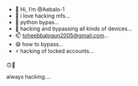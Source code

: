 - 👋 Hi, I’m @Aebalo-1
- 👀 i love hacking mfs...
- 🌱 python bypas...
- 💞️ hacking and bypassing all kinds of devices...
- 📫 toheebbalogun2005@gmail.com...
- 😄 how to bypass...
- ⚡ hacking of locked accounts...

<!---
Adebalo-1/Adebalo-1 is a ✨ special ✨ repository because its `README.md`
convo to get freaky
--->🙃🔪
always hacking....
